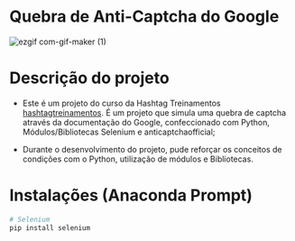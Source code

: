 # Quebra de Anti-Captcha do Google

![ezgif com-gif-maker (1)](https://user-images.githubusercontent.com/69989654/193430295-a8cfd210-9e41-4f1c-91a3-d0c3d90e6bcc.gif)

# Descrição do projeto

- Este é um projeto do curso da Hashtag Treinamentos [hashtagtreinamentos]([https://origamid.com](https://hashtagtreinamentos.com)). É um projeto que simula uma quebra
de captcha através da documentação do Google, confeccionado com Python, Módulos/Bibliotecas Selenium e anticaptchaofficial;

- Durante o desenvolvimento do projeto, pude reforçar os conceitos de condições com o Python, utilização de módulos e Bibliotecas.

# Instalações (Anaconda Prompt)

```bash
# Selenium
pip install selenium
```
